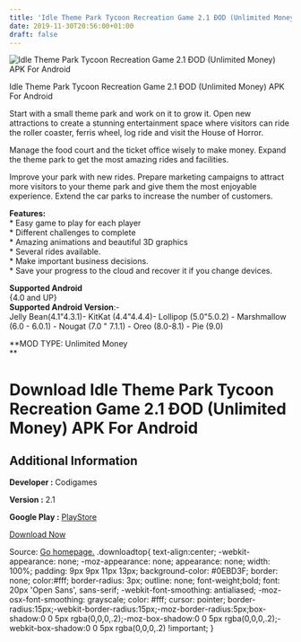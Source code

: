 ```yaml
---
title: 'Idle Theme Park Tycoon Recreation Game 2.1 ÐOD (Unlimited Money) APK For Android'
date: 2019-11-30T20:56:00+01:00
draft: false
---
```


![Idle Theme Park Tycoon Recreation Game 2.1 ÐOD (Unlimited Money) APK For Android](https://i0.wp.com/apkhome.net/wp-content/uploads/2019/11/Idle-Theme-Park-Tycoon-Recreation-Game-1.png "Idle Theme Park Tycoon Recreation Game 2.1 ÐOD (Unlimited Money) APK For Android")

  

Idle Theme Park Tycoon Recreation Game 2.1 ÐOD (Unlimited Money) APK For Android

Start with a small theme park and work on it to grow it. Open new attractions to create a stunning entertainment space where visitors can ride the roller coaster, ferris wheel, log ride and visit the House of Horror.

Manage the food court and the ticket office wisely to make money. Expand the theme park to get the most amazing rides and facilities.

Improve your park with new rides. Prepare marketing campaigns to attract more visitors to your theme park and give them the most enjoyable experience. Extend the car parks to increase the number of customers.

**Features:**  
\* Easy game to play for each player  
\* Different challenges to complete  
\* Amazing animations and beautiful 3D graphics  
\* Several rides available.  
\* Make important business decisions.  
\* Save your progress to the cloud and recover it if you change devices.

**Supported Android**  
{4.0 and UP}  
**Supported Android Version**:-  
Jelly Bean(4.1"4.3.1)- KitKat (4.4"4.4.4)- Lollipop (5.0"5.0.2) - Marshmallow (6.0 - 6.0.1) - Nougat (7.0 " 7.1.1) - Oreo (8.0-8.1) - Pie (9.0)

**MOD TYPE: Unlimited Money  
**

Download Idle Theme Park Tycoon Recreation Game 2.1 ÐOD (Unlimited Money) APK For Android
==========================================================================================

Additional Information
----------------------

**Developer :** Codigames

**Version :** 2.1

**Google Play :** [PlayStore](https://play.google.com/store/apps/details?id=com.codigames.idle.theme.park.tycoon)

  

[Download Now](https://store4app.co/post/idle-theme-park-tycoon-recreation-game-2-1-od-unlimited-money-apk-for-android_1575143590)

  
Source: [Go homepage.](https://store4app.co/post/idle-theme-park-tycoon-recreation-game-2-1-od-unlimited-money-apk-for-android_1575143590) .downloadtop{ text-align:center; -webkit-appearance: none; -moz-appearance: none; appearance: none; width: 100%; padding: 9px 9px 11px 13px; background-color: #0EBD3F; border: none; color:#fff; border-radius: 3px; outline: none; font-weight;bold; font: 20px 'Open Sans', sans-serif; -webkit-font-smoothing: antialiased; -moz-osx-font-smoothing: grayscale; color: #fff; cursor: pointer; border-radius:15px;-webkit-border-radius:15px;-moz-border-radius:5px;box-shadow:0 0 5px rgba(0,0,0,.2);-moz-box-shadow:0 0 5px rgba(0,0,0,.2);-webkit-box-shadow:0 0 5px rgba(0,0,0,.2) !important; }